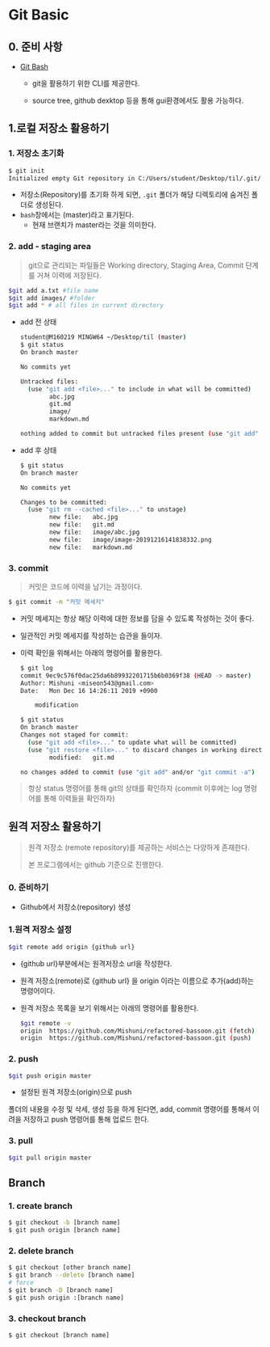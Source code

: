 # Git Basic

## 0. 준비 사항



* [Git Bash]([https://gitforwindows.org/])
  * git을 활용하기 위한 CLI를 제공한다.
  
  * source tree, github dexktop 등을 통해 gui환경에서도 활용 가능하다.
  
    

## 1.로컬 저장소 활용하기
### 1. 저장소 초기화

```bash
$ git init
Initialized empty Git repository in C:/Users/student/Desktop/til/.git/

```

* 저장소(Repository)를 초기화 하게 되면, `.git` 폴더가 해당 디렉토리에 숨겨진 폴더로 생성된다.
* `bash`창에서는 (master)라고 표기된다.
  * 현재 브랜치가 master라는 것을 의미한다.



### 2. add - staging area

> git으로 관리되는 파일들은 Working directory, Staging Area, Commit 단계를 거쳐 이력에 저장된다.

```bash
$git add a.txt #file name
$git add images/ #folder
$git add * # all files in current directory
```

* add 전 상태

  ```bash
  student@M160219 MINGW64 ~/Desktop/til (master)
  $ git status
  On branch master
  
  No commits yet
  
  Untracked files:
    (use "git add <file>..." to include in what will be committed)
          abc.jpg
          git.md
          image/
          markdown.md
  
  nothing added to commit but untracked files present (use "git add" to track)
  
  ```

* add 후 상태

  ```bash
  $ git status
  On branch master
  
  No commits yet
  
  Changes to be committed:
    (use "git rm --cached <file>..." to unstage)
          new file:   abc.jpg
          new file:   git.md
          new file:   image/abc.jpg
          new file:   image/image-20191216141838332.png
          new file:   markdown.md
  
  ```

### 3. commit

>  커밋은 코드에 이력을 남기는 과정이다.

```bash
$ git commit -m "커밋 메세지"
```

* 커밋 메세지는 항상 해당 이력에 대한 정보를 담을 수 있도록 작성하는 것이 좋다.

* 일관적인 커밋 메세지를 작성하는 습관을 들이자.

* 이력 확인을 위해서는 아래의 명령어를 활용한다.

  ```bash
  $ git log
  commit 9ec9c576f0dac25da6b89932201715b6b0369f38 (HEAD -> master)
  Author: Mishuni <miseon543@gmail.com>
  Date:   Mon Dec 16 14:26:11 2019 +0900
  
      modification
  ```

  ```bash
  $ git status
  On branch master
  Changes not staged for commit:
    (use "git add <file>..." to update what will be committed)
    (use "git restore <file>..." to discard changes in working directory)
          modified:   git.md
  
  no changes added to commit (use "git add" and/or "git commit -a")
  ```

  

> 항상 status 명령어를 통해 git의 상태를 확인하자 (commit 이후에는 log 명령어를 통해 이력들을 확인하자)



## 원격 저장소 활용하기

> 원격 저장소 (remote repository)를 제공하는 서비스는 다양하게 존재한다. 
>
> 본 프로그램에서는 github 기준으로 진행한다.

### 0. 준비하기

* Github에서 저장소(repository) 생성

### 1.원격 저장소 설정

```bash
$git remote add origin {github url}
```

* {github url}부분에서는 원격저장소 url을 작성한다.

* 원격 저장소(remote)로 {github url} 을 origin 이라는 이름으로 추가(add)하는 명령어이다.

* 원격 저장소 목록을 보기 위해서는 아래의 명령어를 활용한다.

  ```bash
  $git remote -v 
  origin  https://github.com/Mishuni/refactored-bassoon.git (fetch)
  origin  https://github.com/Mishuni/refactored-bassoon.git (push)
  ```

  

### 2. push

```bash
$git push origin master
```

* 설정된 원격 저장소(origin)으로 push 

폴더의 내용을 수정 및 삭세, 생성 등을 하게 된다면, add, commit 명령어를 통해서 이려을 저장하고 push 명령어를 통해 업로드 한다.



### 3. pull

```bash
$git pull origin master
```



## Branch

### 1. create branch

```sh
$ git checkout -b [branch name]
$ git push origin [branch name]
```

### 2. delete branch

```sh
$ git checkout [other branch name]
$ git branch --delete [branch name]
# force
$ git branch -D [branch name]
$ git push origin :[branch name]
```

### 3. checkout branch

```sh
$ git checkout [branch name]
```

